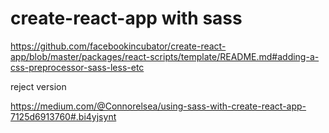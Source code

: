 # create-react-app with sass

https://github.com/facebookincubator/create-react-app/blob/master/packages/react-scripts/template/README.md#adding-a-css-preprocessor-sass-less-etc

reject version

https://medium.com/@Connorelsea/using-sass-with-create-react-app-7125d6913760#.bi4yjsynt
